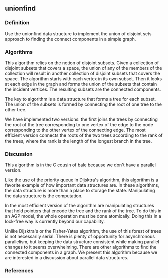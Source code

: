 ## unionfind

### Definition
Use the unionfind data structure to implement the union of disjoint sets
approach to finding the connect components in a simple graph.

### Algorithms
This algorithm relies on the notion of disjoint subsets.  Given a collection
of disjoint subsets that covers a space, the union of any of the members of
the collection will result in another collection of disjoint subsets that
covers the space.  The algorithm starts with each vertex in its own subset.
Then it looks at each edge in the graph and forms the union of the subsets
that contain the incident vertices.  The resulting subsets are the connected
components.

The key to algorithm is a data structure that forms a tree for each subset.
The union of the subsets is formed by connecting the root of one tree to the
other tree.

We have implemented two versions: the first joins the trees by connecting
the root of the tree corresponding to one vertex of the edge to the node
corresponding to the other vertex of the connecting edge.  The most efficient
version connects the roots of the two trees according to the rank of the
trees, where the rank is the length of the longest branch in the tree.

### Discussion
This algorithm is in the C cousin of bale because we
don't have a parallel version.

Like the use of the priority queue in Dijsktra's algorithm, this algorithm is
a favorite example of how important data structures are.  In these algorithms,
the data structure is more than a place to storage the state.  Manipulating
the data structure *is* the computation.

In the most efficient version of the algorithm are manipulating structures
that hold pointers that encode the tree and the rank of the tree.  To do this
in an AGP model, the whole operation must be done atomically.  Doing this in a
lock-free way is currently beyond our capability.

Unlike Dijsktra's or the Fisher-Yates algorithm, the use of this forest
of trees is not necessarily serial.  There is plenty of opportunity for
asynchronous parallelism, but keeping the data structure consistent while
making parallel changes to it seems overwhelming.  There are other algorithms
to find the connected components in a graph.  We present this algorithm
because we are interested in a discussion about parallel data structures.

### References
